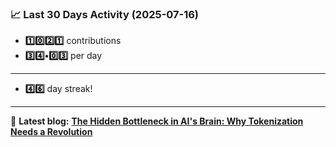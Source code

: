 <!--START_STATS-->
### 📈 Last 30 Days Activity (2025-07-16)  
- **1️⃣0️⃣2️⃣1️⃣** contributions  
- **3️⃣4️⃣•0️⃣3️⃣** per day
---
- **4️⃣6️⃣** day streak!
---
📝 **Latest blog:** [**The Hidden Bottleneck in AI's Brain: Why Tokenization Needs a Revolution**](https://andriak.com/blog/tokenization-revolution)
<!--END_STATS-->
